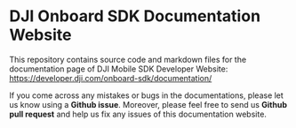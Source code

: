 # DJI Onboard SDK Documentation Website

This repository contains source code and markdown files for the documentation page of DJI Mobile SDK Developer Website: <https://developer.dji.com/onboard-sdk/documentation/>

If you come across any mistakes or bugs in the documentations, please let us know using a **Github issue**. Moreover, please feel free to send us **Github pull request** and help us fix any issues of this documentation website.